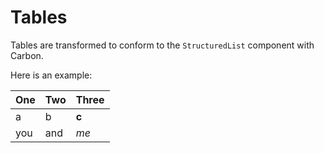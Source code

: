 # Tables

Tables are transformed to conform to the `StructuredList` component with Carbon.

Here is an example:

| One | Two | Three |
| --- | --- | ----- |
| a   | b   | **c** |
| you | and | _me_  |
